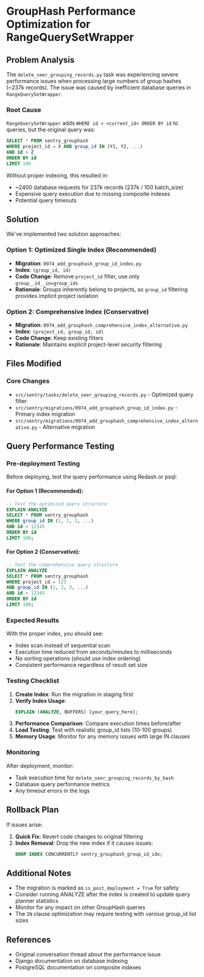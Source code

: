 # GroupHash Performance Optimization for RangeQuerySetWrapper

## Problem Analysis

The `delete_seer_grouping_records.py` task was experiencing severe performance issues when processing large numbers of group hashes (~237k records). The issue was caused by inefficient database queries in `RangeQuerySetWrapper`.

### Root Cause

`RangeQuerySetWrapper` adds `WHERE id > <current_id> ORDER BY id` to queries, but the original query was:

```sql
SELECT * FROM sentry_grouphash
WHERE project_id = X AND group_id IN (Y1, Y2, ...)
AND id > Z
ORDER BY id
LIMIT 100
```

Without proper indexing, this resulted in:

- ~2400 database requests for 237k records (237k / 100 batch_size)
- Expensive query execution due to missing composite indexes
- Potential query timeouts

## Solution

We've implemented two solution approaches:

### Option 1: Optimized Single Index (Recommended)

- **Migration**: `0974_add_grouphash_group_id_index.py`
- **Index**: `(group_id, id)`
- **Code Change**: Remove `project_id` filter, use only `group__id__in=group_ids`
- **Rationale**: Groups inherently belong to projects, so `group_id` filtering provides implicit project isolation

### Option 2: Comprehensive Index (Conservative)

- **Migration**: `0974_add_grouphash_comprehensive_index_alternative.py`
- **Index**: `(project_id, group_id, id)`
- **Code Change**: Keep existing filters
- **Rationale**: Maintains explicit project-level security filtering

## Files Modified

### Core Changes

- `src/sentry/tasks/delete_seer_grouping_records.py` - Optimized query filter
- `src/sentry/migrations/0974_add_grouphash_group_id_index.py` - Primary index migration
- `src/sentry/migrations/0974_add_grouphash_comprehensive_index_alternative.py` - Alternative migration

## Query Performance Testing

### Pre-deployment Testing

Before deploying, test the query performance using Redash or psql:

#### For Option 1 (Recommended):

```sql
-- Test the optimized query structure
EXPLAIN ANALYZE
SELECT * FROM sentry_grouphash
WHERE group_id IN (1, 2, 3, ...)
AND id > 12345
ORDER BY id
LIMIT 100;
```

#### For Option 2 (Conservative):

```sql
-- Test the comprehensive query structure
EXPLAIN ANALYZE
SELECT * FROM sentry_grouphash
WHERE project_id = 123
AND group_id IN (1, 2, 3, ...)
AND id > 12345
ORDER BY id
LIMIT 100;
```

### Expected Results

With the proper index, you should see:

- Index scan instead of sequential scan
- Execution time reduced from seconds/minutes to milliseconds
- No sorting operations (should use index ordering)
- Consistent performance regardless of result set size

### Testing Checklist

1. **Create Index**: Run the migration in staging first
2. **Verify Index Usage**:
   ```sql
   EXPLAIN (ANALYZE, BUFFERS) [your_query_here];
   ```
3. **Performance Comparison**: Compare execution times before/after
4. **Load Testing**: Test with realistic group_id lists (10-100 groups)
5. **Memory Usage**: Monitor for any memory issues with large IN clauses

### Monitoring

After deployment, monitor:

- Task execution time for `delete_seer_grouping_records_by_hash`
- Database query performance metrics
- Any timeout errors in the logs

## Rollback Plan

If issues arise:

1. **Quick Fix**: Revert code changes to original filtering
2. **Index Removal**: Drop the new index if it causes issues:
   ```sql
   DROP INDEX CONCURRENTLY sentry_grouphash_group_id_idx;
   ```

## Additional Notes

- The migration is marked as `is_post_deployment = True` for safety
- Consider running ANALYZE after the index is created to update query planner statistics
- Monitor for any impact on other GroupHash queries
- The `IN` clause optimization may require testing with various group_id list sizes

## References

- Original conversation thread about the performance issue
- Django documentation on database indexing
- PostgreSQL documentation on composite indexes
